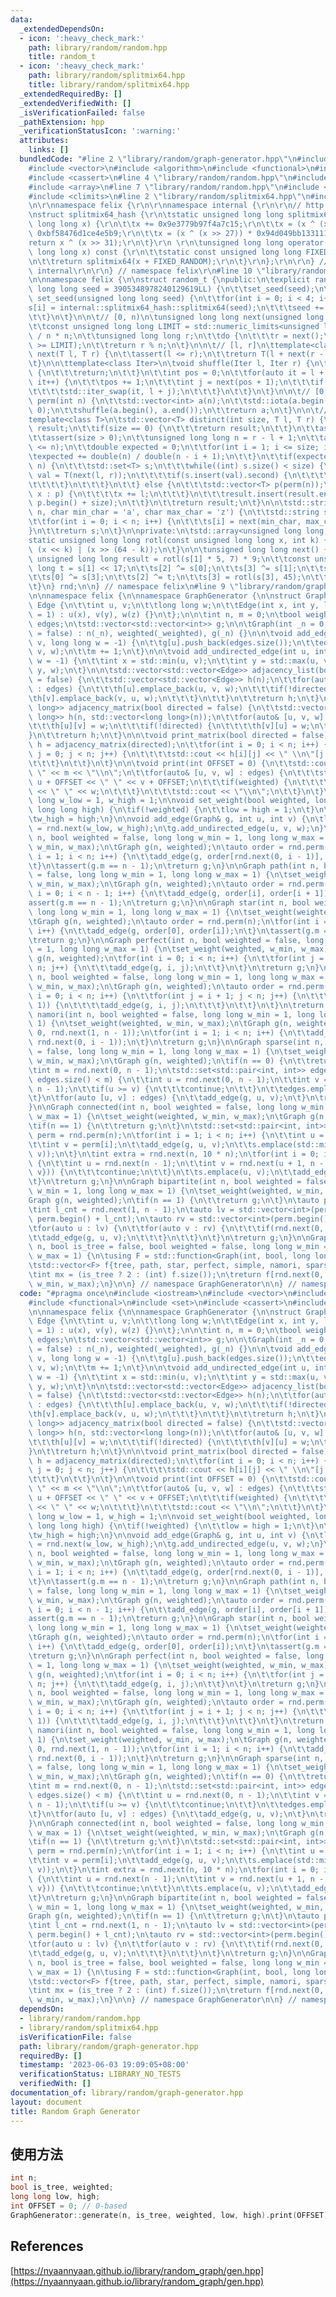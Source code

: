 ```yaml
---
data:
  _extendedDependsOn:
  - icon: ':heavy_check_mark:'
    path: library/random/random.hpp
    title: random_t
  - icon: ':heavy_check_mark:'
    path: library/random/splitmix64.hpp
    title: library/random/splitmix64.hpp
  _extendedRequiredBy: []
  _extendedVerifiedWith: []
  _isVerificationFailed: false
  _pathExtension: hpp
  _verificationStatusIcon: ':warning:'
  attributes:
    links: []
  bundledCode: "#line 2 \"library/random/graph-generator.hpp\"\n#include <iostream>\n\
    #include <vector>\n#include <algorithm>\n#include <functional>\n#include <set>\n\
    #include <cassert>\n#line 4 \"library/random/random.hpp\"\n#include <cstring>\n\
    #include <array>\n#line 7 \"library/random/random.hpp\"\n#include <numeric>\n\
    #include <climits>\n#line 2 \"library/random/splitmix64.hpp\"\n#include <chrono>\r\
    \n\r\nnamespace felix {\r\n\r\nnamespace internal {\r\n\r\n// http://xoshiro.di.unimi.it/splitmix64.c\r\
    \nstruct splitmix64_hash {\r\n\tstatic unsigned long long splitmix64(unsigned\
    \ long long x) {\r\n\t\tx += 0x9e3779b97f4a7c15;\r\n\t\tx = (x ^ (x >> 30)) *\
    \ 0xbf58476d1ce4e5b9;\r\n\t\tx = (x ^ (x >> 27)) * 0x94d049bb133111eb;\r\n\t\t\
    return x ^ (x >> 31);\r\n\t}\r\n \r\n\tunsigned long long operator()(unsigned\
    \ long long x) const {\r\n\t\tstatic const unsigned long long FIXED_RANDOM = std::chrono::steady_clock::now().time_since_epoch().count();\r\
    \n\t\treturn splitmix64(x + FIXED_RANDOM);\r\n\t}\r\n};\r\n\r\n} // namespace\
    \ internal\r\n\r\n} // namespace felix\r\n#line 10 \"library/random/random.hpp\"\
    \n\nnamespace felix {\n\nstruct random_t {\npublic:\n\texplicit random_t(unsigned\
    \ long long seed = 3905348978240129619LL) {\n\t\tset_seed(seed);\n\t}\n\n\tvoid\
    \ set_seed(unsigned long long seed) {\n\t\tfor(int i = 0; i < 4; i++) {\n\t\t\t\
    s[i] = internal::splitmix64_hash::splitmix64(seed);\n\t\t\tseed += 0x9e3779b97f4a7c15;\n\
    \t\t}\n\t}\n\n\t// [0, n)\n\tunsigned long long next(unsigned long long n) {\n\
    \t\tconst unsigned long long LIMIT = std::numeric_limits<unsigned long long>::max()\
    \ / n * n;\n\t\tunsigned long long r;\n\t\tdo {\n\t\t\tr = next();\n\t\t} while(r\
    \ >= LIMIT);\n\t\treturn r % n;\n\t}\n\n\t// [l, r]\n\ttemplate<class T>\n\tT\
    \ next(T l, T r) {\n\t\tassert(l <= r);\n\t\treturn T(l + next(r - l + 1ULL));\n\
    \t}\n\n\ttemplate<class Iter>\n\tvoid shuffle(Iter l, Iter r) {\n\t\tif(l == r)\
    \ {\n\t\t\treturn;\n\t\t}\n\t\tint pos = 0;\n\t\tfor(auto it = l + 1; it != r;\
    \ it++) {\n\t\t\tpos += 1;\n\t\t\tint j = next(pos + 1);\n\t\t\tif(j != pos) {\n\
    \t\t\t\tstd::iter_swap(it, l + j);\n\t\t\t}\n\t\t}\n\t}\n\n\t// [0, n)\n\tstd::vector<int>\
    \ perm(int n) {\n\t\tstd::vector<int> a(n);\n\t\tstd::iota(a.begin(), a.end(),\
    \ 0);\n\t\tshuffle(a.begin(), a.end());\n\t\treturn a;\n\t}\n\n\t// [l, r]\n\t\
    template<class T>\n\tstd::vector<T> distinct(int size, T l, T r) {\n\t\tstd::vector<T>\
    \ result;\n\t\tif(size == 0) {\n\t\t\treturn result;\n\t\t}\n\t\tassert(l <= r);\n\
    \t\tassert(size > 0);\n\t\tunsigned long long n = r - l + 1;\n\t\tassert(size\
    \ <= n);\n\t\tdouble expected = 0;\n\t\tfor(int i = 1; i <= size; i++) {\n\t\t\
    \texpected += double(n) / double(n - i + 1);\n\t\t}\n\t\tif(expected < (double)\
    \ n) {\n\t\t\tstd::set<T> s;\n\t\t\twhile((int) s.size() < size) {\n\t\t\t\tT\
    \ val = T(next(l, r));\n\t\t\t\tif(s.insert(val).second) {\n\t\t\t\t\tresult.push_back(val);\n\
    \t\t\t\t}\n\t\t\t}\n\t\t} else {\n\t\t\tstd::vector<T> p(perm(n));\n\t\t\tfor(auto&\
    \ x : p) {\n\t\t\t\tx += l;\n\t\t\t}\n\t\t\tresult.insert(result.end(), p.begin(),\
    \ p.begin() + size);\n\t\t}\n\t\treturn result;\n\t}\n\n\tstd::string string(int\
    \ n, char min_char = 'a', char max_char = 'z') {\n\t\tstd::string s(n, '_');\n\
    \t\tfor(int i = 0; i < n; i++) {\n\t\t\ts[i] = next(min_char, max_char);\n\t\t\
    }\n\t\treturn s;\n\t}\n\nprivate:\n\tstd::array<unsigned long long, 4> s;\n\n\t\
    static unsigned long long rotl(const unsigned long long x, int k) {\n\t\treturn\
    \ (x << k) | (x >> (64 - k));\n\t}\n\n\tunsigned long long next() {\n\t\tconst\
    \ unsigned long long result = rotl(s[1] * 5, 7) * 9;\n\t\tconst unsigned long\
    \ long t = s[1] << 17;\n\t\ts[2] ^= s[0];\n\t\ts[3] ^= s[1];\n\t\ts[1] ^= s[2];\n\
    \t\ts[0] ^= s[3];\n\t\ts[2] ^= t;\n\t\ts[3] = rotl(s[3], 45);\n\t\treturn result;\n\
    \t}\n} rnd;\n\n} // namespace felix\n#line 9 \"library/random/graph-generator.hpp\"\
    \n\nnamespace felix {\n\nnamespace GraphGenerator {\n\nstruct Graph {\n\tstruct\
    \ Edge {\n\t\tint u, v;\n\t\tlong long w;\n\t\tEdge(int x, int y, long long z\
    \ = 1) : u(x), v(y), w(z) {}\n\t};\n\n\tint n, m = 0;\n\tbool weighted;\n\tstd::vector<Edge>\
    \ edges;\n\tstd::vector<std::vector<int>> g;\n\n\tGraph(int _n = 0, bool _weighted\
    \ = false) : n(_n), weighted(_weighted), g(_n) {}\n\n\tvoid add_edge(int u, int\
    \ v, long long w = -1) {\n\t\tg[u].push_back(edges.size());\n\t\tedges.emplace_back(u,\
    \ v, w);\n\t\tm += 1;\n\t}\n\n\tvoid add_undirected_edge(int u, int v, long long\
    \ w = -1) {\n\t\tint x = std::min(u, v);\n\t\tint y = std::max(u, v);\n\t\tadd_edge(x,\
    \ y, w);\n\t}\n\n\tstd::vector<std::vector<Edge>> adjacency_list(bool directed\
    \ = false) {\n\t\tstd::vector<std::vector<Edge>> h(n);\n\t\tfor(auto& [u, v, w]\
    \ : edges) {\n\t\t\th[u].emplace_back(u, v, w);\n\t\t\tif(!directed) {\n\t\t\t\
    \th[v].emplace_back(v, u, w);\n\t\t\t}\n\t\t}\n\t\treturn h;\n\t}\n\n\tstd::vector<std::vector<long\
    \ long>> adjacency_matrix(bool directed = false) {\n\t\tstd::vector<std::vector<long\
    \ long>> h(n, std::vector<long long>(n));\n\t\tfor(auto& [u, v, w] : edges) {\n\
    \t\t\th[u][v] = w;\n\t\t\tif(!directed) {\n\t\t\t\th[v][u] = w;\n\t\t\t}\n\t\t\
    }\n\t\treturn h;\n\t}\n\n\tvoid print_matrix(bool directed = false) {\n\t\tauto\
    \ h = adjacency_matrix(directed);\n\t\tfor(int i = 0; i < n; i++) {\n\t\t\tfor(int\
    \ j = 0; j < n; j++) {\n\t\t\t\tstd::cout << h[i][j] << \" \\n\"[j == n - 1];\n\
    \t\t\t}\n\t\t}\n\t}\n\n\tvoid print(int OFFSET = 0) {\n\t\tstd::cout << n << \"\
    \ \" << m << \"\\n\";\n\t\tfor(auto& [u, v, w] : edges) {\n\t\t\tstd::cout <<\
    \ u + OFFSET << \" \" << v + OFFSET;\n\t\t\tif(weighted) {\n\t\t\t\tstd::cout\
    \ << \" \" << w;\n\t\t\t}\n\t\t\tstd::cout << \"\\n\";\n\t\t}\n\t}\n};\n\nlong\
    \ long w_low = 1, w_high = 1;\n\nvoid set_weight(bool weighted, long long low,\
    \ long long high) {\n\tif(!weighted) {\n\t\tlow = high = 1;\n\t}\n\tw_low = low;\n\
    \tw_high = high;\n}\n\nvoid add_edge(Graph& g, int u, int v) {\n\tlong long w\
    \ = rnd.next(w_low, w_high);\n\tg.add_undirected_edge(u, v, w);\n}\n\nGraph tree(int\
    \ n, bool weighted = false, long long w_min = 1, long long w_max = 1) {\n\tset_weight(weighted,\
    \ w_min, w_max);\n\tGraph g(n, weighted);\n\tauto order = rnd.perm(n);\n\tfor(int\
    \ i = 1; i < n; i++) {\n\t\tadd_edge(g, order[rnd.next(0, i - 1)], order[i]);\n\
    \t}\n\tassert(g.m == n - 1);\n\treturn g;\n}\n\nGraph path(int n, bool weighted\
    \ = false, long long w_min = 1, long long w_max = 1) {\n\tset_weight(weighted,\
    \ w_min, w_max);\n\tGraph g(n, weighted);\n\tauto order = rnd.perm(n);\n\tfor(int\
    \ i = 0; i < n - 1; i++) {\n\t\tadd_edge(g, order[i], order[i + 1]);\n\t}\n\t\
    assert(g.m == n - 1);\n\treturn g;\n}\n\nGraph star(int n, bool weighted = false,\
    \ long long w_min = 1, long long w_max = 1) {\n\tset_weight(weighted, w_min, w_max);\n\
    \tGraph g(n, weighted);\n\tauto order = rnd.perm(n);\n\tfor(int i = 1; i < n;\
    \ i++) {\n\t\tadd_edge(g, order[0], order[i]);\n\t}\n\tassert(g.m == n - 1);\n\
    \treturn g;\n}\n\nGraph perfect(int n, bool weighted = false, long long w_min\
    \ = 1, long long w_max = 1) {\n\tset_weight(weighted, w_min, w_max);\n\tGraph\
    \ g(n, weighted);\n\tfor(int i = 0; i < n; i++) {\n\t\tfor(int j = i + 1; j <\
    \ n; j++) {\n\t\t\tadd_edge(g, i, j);\n\t\t}\n\t}\n\treturn g;\n}\n\nGraph simple(int\
    \ n, bool weighted = false, long long w_min = 1, long long w_max = 1) {\n\tset_weight(weighted,\
    \ w_min, w_max);\n\tGraph g(n, weighted);\n\tauto order = rnd.perm(n);\n\tfor(int\
    \ i = 0; i < n; i++) {\n\t\tfor(int j = i + 1; j < n; j++) {\n\t\t\tif(rnd.next(0,\
    \ 1)) {\n\t\t\t\tadd_edge(g, i, j);\n\t\t\t}\n\t\t}\n\t}\n\treturn g;\n}\n\nGraph\
    \ namori(int n, bool weighted = false, long long w_min = 1, long long w_max =\
    \ 1) {\n\tset_weight(weighted, w_min, w_max);\n\tGraph g(n, weighted);\n\tadd_edge(g,\
    \ 0, rnd.next(1, n - 1));\n\tfor(int i = 1; i < n; i++) {\n\t\tadd_edge(g, i,\
    \ rnd.next(0, i - 1));\n\t}\n\treturn g;\n}\n\nGraph sparse(int n, bool weighted\
    \ = false, long long w_min = 1, long long w_max = 1) {\n\tset_weight(weighted,\
    \ w_min, w_max);\n\tGraph g(n, weighted);\n\tif(n == 0) {\n\t\treturn g;\n\t}\n\
    \tint m = rnd.next(0, n - 1);\n\tstd::set<std::pair<int, int>> edges;\n\twhile((int)\
    \ edges.size() < m) {\n\t\tint u = rnd.next(0, n - 1);\n\t\tint v = rnd.next(0,\
    \ n - 1);\n\t\tif(u >= v) {\n\t\t\tcontinue;\n\t\t}\n\t\tedges.emplace(u, v);\n\
    \t}\n\tfor(auto [u, v] : edges) {\n\t\tadd_edge(g, u, v);\n\t}\n\treturn g;\n\
    }\n\nGraph connected(int n, bool weighted = false, long long w_min = 1, long long\
    \ w_max = 1) {\n\tset_weight(weighted, w_min, w_max);\n\tGraph g(n, weighted);\n\
    \tif(n == 1) {\n\t\treturn g;\n\t}\n\tstd::set<std::pair<int, int>> s;\n\tauto\
    \ perm = rnd.perm(n);\n\tfor(int i = 1; i < n; i++) {\n\t\tint u = perm[rnd.next(i)];\n\
    \t\tint v = perm[i];\n\t\tadd_edge(g, u, v);\n\t\ts.emplace(std::min(u, v), std::max(u,\
    \ v));\n\t}\n\tint extra = rnd.next(n, 10 * n);\n\tfor(int i = 0; i < extra; i++)\
    \ {\n\t\tint u = rnd.next(n - 1);\n\t\tint v = rnd.next(u + 1, n - 1);\n\t\tif(s.count({u,\
    \ v})) {\n\t\t\tcontinue;\n\t\t}\n\t\ts.emplace(u, v);\n\t\tadd_edge(g, u, v);\n\
    \t}\n\treturn g;\n}\n\nGraph bipartite(int n, bool weighted = false, long long\
    \ w_min = 1, long long w_max = 1) {\n\tset_weight(weighted, w_min, w_max);\n\t\
    Graph g(n, weighted);\n\tif(n == 1) {\n\t\treturn g;\n\t}\n\tauto perm = rnd.perm(n);\n\
    \tint l_cnt = rnd.next(1, n - 1);\n\tauto lv = std::vector<int>(perm.begin(),\
    \ perm.begin() + l_cnt);\n\tauto rv = std::vector<int>(perm.begin() + l_cnt, perm.end());\n\
    \tfor(auto u : lv) {\n\t\tfor(auto v : rv) {\n\t\t\tif(rnd.next(0, 1)) {\n\t\t\
    \t\tadd_edge(g, u, v);\n\t\t\t}\n\t\t}\n\t}\n\treturn g;\n}\n\nGraph generate(int\
    \ n, bool is_tree = false, bool weighted = false, long long w_min = 1, long long\
    \ w_max = 1) {\n\tusing F = std::function<Graph(int, bool, long long, long long)>;\n\
    \tstd::vector<F> f{tree, path, star, perfect, simple, namori, sparse, bipartite};\n\
    \tint mx = (is_tree ? 2 : (int) f.size());\n\treturn f[rnd.next(0, mx)](n, weighted,\
    \ w_min, w_max);\n}\n\n} // namespace GraphGenerator\n\n} // namespace felix\n"
  code: "#pragma once\n#include <iostream>\n#include <vector>\n#include <algorithm>\n\
    #include <functional>\n#include <set>\n#include <cassert>\n#include \"random.hpp\"\
    \n\nnamespace felix {\n\nnamespace GraphGenerator {\n\nstruct Graph {\n\tstruct\
    \ Edge {\n\t\tint u, v;\n\t\tlong long w;\n\t\tEdge(int x, int y, long long z\
    \ = 1) : u(x), v(y), w(z) {}\n\t};\n\n\tint n, m = 0;\n\tbool weighted;\n\tstd::vector<Edge>\
    \ edges;\n\tstd::vector<std::vector<int>> g;\n\n\tGraph(int _n = 0, bool _weighted\
    \ = false) : n(_n), weighted(_weighted), g(_n) {}\n\n\tvoid add_edge(int u, int\
    \ v, long long w = -1) {\n\t\tg[u].push_back(edges.size());\n\t\tedges.emplace_back(u,\
    \ v, w);\n\t\tm += 1;\n\t}\n\n\tvoid add_undirected_edge(int u, int v, long long\
    \ w = -1) {\n\t\tint x = std::min(u, v);\n\t\tint y = std::max(u, v);\n\t\tadd_edge(x,\
    \ y, w);\n\t}\n\n\tstd::vector<std::vector<Edge>> adjacency_list(bool directed\
    \ = false) {\n\t\tstd::vector<std::vector<Edge>> h(n);\n\t\tfor(auto& [u, v, w]\
    \ : edges) {\n\t\t\th[u].emplace_back(u, v, w);\n\t\t\tif(!directed) {\n\t\t\t\
    \th[v].emplace_back(v, u, w);\n\t\t\t}\n\t\t}\n\t\treturn h;\n\t}\n\n\tstd::vector<std::vector<long\
    \ long>> adjacency_matrix(bool directed = false) {\n\t\tstd::vector<std::vector<long\
    \ long>> h(n, std::vector<long long>(n));\n\t\tfor(auto& [u, v, w] : edges) {\n\
    \t\t\th[u][v] = w;\n\t\t\tif(!directed) {\n\t\t\t\th[v][u] = w;\n\t\t\t}\n\t\t\
    }\n\t\treturn h;\n\t}\n\n\tvoid print_matrix(bool directed = false) {\n\t\tauto\
    \ h = adjacency_matrix(directed);\n\t\tfor(int i = 0; i < n; i++) {\n\t\t\tfor(int\
    \ j = 0; j < n; j++) {\n\t\t\t\tstd::cout << h[i][j] << \" \\n\"[j == n - 1];\n\
    \t\t\t}\n\t\t}\n\t}\n\n\tvoid print(int OFFSET = 0) {\n\t\tstd::cout << n << \"\
    \ \" << m << \"\\n\";\n\t\tfor(auto& [u, v, w] : edges) {\n\t\t\tstd::cout <<\
    \ u + OFFSET << \" \" << v + OFFSET;\n\t\t\tif(weighted) {\n\t\t\t\tstd::cout\
    \ << \" \" << w;\n\t\t\t}\n\t\t\tstd::cout << \"\\n\";\n\t\t}\n\t}\n};\n\nlong\
    \ long w_low = 1, w_high = 1;\n\nvoid set_weight(bool weighted, long long low,\
    \ long long high) {\n\tif(!weighted) {\n\t\tlow = high = 1;\n\t}\n\tw_low = low;\n\
    \tw_high = high;\n}\n\nvoid add_edge(Graph& g, int u, int v) {\n\tlong long w\
    \ = rnd.next(w_low, w_high);\n\tg.add_undirected_edge(u, v, w);\n}\n\nGraph tree(int\
    \ n, bool weighted = false, long long w_min = 1, long long w_max = 1) {\n\tset_weight(weighted,\
    \ w_min, w_max);\n\tGraph g(n, weighted);\n\tauto order = rnd.perm(n);\n\tfor(int\
    \ i = 1; i < n; i++) {\n\t\tadd_edge(g, order[rnd.next(0, i - 1)], order[i]);\n\
    \t}\n\tassert(g.m == n - 1);\n\treturn g;\n}\n\nGraph path(int n, bool weighted\
    \ = false, long long w_min = 1, long long w_max = 1) {\n\tset_weight(weighted,\
    \ w_min, w_max);\n\tGraph g(n, weighted);\n\tauto order = rnd.perm(n);\n\tfor(int\
    \ i = 0; i < n - 1; i++) {\n\t\tadd_edge(g, order[i], order[i + 1]);\n\t}\n\t\
    assert(g.m == n - 1);\n\treturn g;\n}\n\nGraph star(int n, bool weighted = false,\
    \ long long w_min = 1, long long w_max = 1) {\n\tset_weight(weighted, w_min, w_max);\n\
    \tGraph g(n, weighted);\n\tauto order = rnd.perm(n);\n\tfor(int i = 1; i < n;\
    \ i++) {\n\t\tadd_edge(g, order[0], order[i]);\n\t}\n\tassert(g.m == n - 1);\n\
    \treturn g;\n}\n\nGraph perfect(int n, bool weighted = false, long long w_min\
    \ = 1, long long w_max = 1) {\n\tset_weight(weighted, w_min, w_max);\n\tGraph\
    \ g(n, weighted);\n\tfor(int i = 0; i < n; i++) {\n\t\tfor(int j = i + 1; j <\
    \ n; j++) {\n\t\t\tadd_edge(g, i, j);\n\t\t}\n\t}\n\treturn g;\n}\n\nGraph simple(int\
    \ n, bool weighted = false, long long w_min = 1, long long w_max = 1) {\n\tset_weight(weighted,\
    \ w_min, w_max);\n\tGraph g(n, weighted);\n\tauto order = rnd.perm(n);\n\tfor(int\
    \ i = 0; i < n; i++) {\n\t\tfor(int j = i + 1; j < n; j++) {\n\t\t\tif(rnd.next(0,\
    \ 1)) {\n\t\t\t\tadd_edge(g, i, j);\n\t\t\t}\n\t\t}\n\t}\n\treturn g;\n}\n\nGraph\
    \ namori(int n, bool weighted = false, long long w_min = 1, long long w_max =\
    \ 1) {\n\tset_weight(weighted, w_min, w_max);\n\tGraph g(n, weighted);\n\tadd_edge(g,\
    \ 0, rnd.next(1, n - 1));\n\tfor(int i = 1; i < n; i++) {\n\t\tadd_edge(g, i,\
    \ rnd.next(0, i - 1));\n\t}\n\treturn g;\n}\n\nGraph sparse(int n, bool weighted\
    \ = false, long long w_min = 1, long long w_max = 1) {\n\tset_weight(weighted,\
    \ w_min, w_max);\n\tGraph g(n, weighted);\n\tif(n == 0) {\n\t\treturn g;\n\t}\n\
    \tint m = rnd.next(0, n - 1);\n\tstd::set<std::pair<int, int>> edges;\n\twhile((int)\
    \ edges.size() < m) {\n\t\tint u = rnd.next(0, n - 1);\n\t\tint v = rnd.next(0,\
    \ n - 1);\n\t\tif(u >= v) {\n\t\t\tcontinue;\n\t\t}\n\t\tedges.emplace(u, v);\n\
    \t}\n\tfor(auto [u, v] : edges) {\n\t\tadd_edge(g, u, v);\n\t}\n\treturn g;\n\
    }\n\nGraph connected(int n, bool weighted = false, long long w_min = 1, long long\
    \ w_max = 1) {\n\tset_weight(weighted, w_min, w_max);\n\tGraph g(n, weighted);\n\
    \tif(n == 1) {\n\t\treturn g;\n\t}\n\tstd::set<std::pair<int, int>> s;\n\tauto\
    \ perm = rnd.perm(n);\n\tfor(int i = 1; i < n; i++) {\n\t\tint u = perm[rnd.next(i)];\n\
    \t\tint v = perm[i];\n\t\tadd_edge(g, u, v);\n\t\ts.emplace(std::min(u, v), std::max(u,\
    \ v));\n\t}\n\tint extra = rnd.next(n, 10 * n);\n\tfor(int i = 0; i < extra; i++)\
    \ {\n\t\tint u = rnd.next(n - 1);\n\t\tint v = rnd.next(u + 1, n - 1);\n\t\tif(s.count({u,\
    \ v})) {\n\t\t\tcontinue;\n\t\t}\n\t\ts.emplace(u, v);\n\t\tadd_edge(g, u, v);\n\
    \t}\n\treturn g;\n}\n\nGraph bipartite(int n, bool weighted = false, long long\
    \ w_min = 1, long long w_max = 1) {\n\tset_weight(weighted, w_min, w_max);\n\t\
    Graph g(n, weighted);\n\tif(n == 1) {\n\t\treturn g;\n\t}\n\tauto perm = rnd.perm(n);\n\
    \tint l_cnt = rnd.next(1, n - 1);\n\tauto lv = std::vector<int>(perm.begin(),\
    \ perm.begin() + l_cnt);\n\tauto rv = std::vector<int>(perm.begin() + l_cnt, perm.end());\n\
    \tfor(auto u : lv) {\n\t\tfor(auto v : rv) {\n\t\t\tif(rnd.next(0, 1)) {\n\t\t\
    \t\tadd_edge(g, u, v);\n\t\t\t}\n\t\t}\n\t}\n\treturn g;\n}\n\nGraph generate(int\
    \ n, bool is_tree = false, bool weighted = false, long long w_min = 1, long long\
    \ w_max = 1) {\n\tusing F = std::function<Graph(int, bool, long long, long long)>;\n\
    \tstd::vector<F> f{tree, path, star, perfect, simple, namori, sparse, bipartite};\n\
    \tint mx = (is_tree ? 2 : (int) f.size());\n\treturn f[rnd.next(0, mx)](n, weighted,\
    \ w_min, w_max);\n}\n\n} // namespace GraphGenerator\n\n} // namespace felix\n"
  dependsOn:
  - library/random/random.hpp
  - library/random/splitmix64.hpp
  isVerificationFile: false
  path: library/random/graph-generator.hpp
  requiredBy: []
  timestamp: '2023-06-03 19:09:05+08:00'
  verificationStatus: LIBRARY_NO_TESTS
  verifiedWith: []
documentation_of: library/random/graph-generator.hpp
layout: document
title: Random Graph Generator
---
```


## 使用方法
```cpp
int n;
bool is_tree, weighted;
long long low, high;
int OFFSET = 0; // 0-based
GraphGenerator::generate(n, is_tree, weighted, low, high).print(OFFSET);
```

## References
[https://nyaannyaan.github.io/library/random_graph/gen.hpp](https://nyaannyaan.github.io/library/random_graph/gen.hpp)
